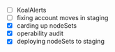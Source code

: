 * [ ] KoalAlerts
* [ ] fixing account moves in staging
* [x] carding up nodeSets
* [x] operability audit
* [x] deploying nodeSets to staging
